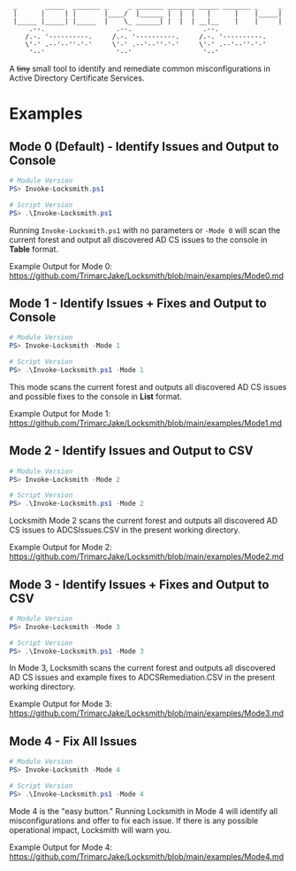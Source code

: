 ```
 _       _____  _______ _     _ _______ _______ _____ _______ _     _
 |      |     | |       |____/  |______ |  |  |   |      |    |_____|
 |_____ |_____| |_____  |    \_ ______| |  |  | __|__    |    |     |
     .--.                  .--.                  .--.            
    /.-. '----------.     /.-. '----------.     /.-. '----------.
    \'-' .--'--''-'-'     \'-' .--'--''-'-'     \'-' .--'--''-'-'
     '--'                  '--'                  '--'  
```

A ~~tiny~~ small tool to identify and remediate common misconfigurations in Active Directory Certificate Services.

# Examples

## Mode 0 (Default) - Identify Issues and Output to Console
``` powershell
# Module Version
PS> Invoke-Locksmith.ps1

# Script Version
PS> .\Invoke-Locksmith.ps1
```
Running `Invoke-Locksmith.ps1` with no parameters or `-Mode 0` will scan the current forest and output all discovered AD CS issues to the console in **Table** format.

Example Output for Mode 0: https://github.com/TrimarcJake/Locksmith/blob/main/examples/Mode0.md

## Mode 1 - Identify Issues + Fixes and Output to Console
``` powershell
# Module Version
PS> Invoke-Locksmith -Mode 1

# Script Version
PS> .\Invoke-Locksmith.ps1 -Mode 1
```
This mode scans the current forest and outputs all discovered AD CS issues and possible fixes to the console in **List** format.

Example Output for Mode 1: https://github.com/TrimarcJake/Locksmith/blob/main/examples/Mode1.md

## Mode 2 - Identify Issues and Output to CSV
``` powershell
# Module Version
PS> Invoke-Locksmith -Mode 2

# Script Version
PS> .\Invoke-Locksmith.ps1 -Mode 2
```
Locksmith Mode 2 scans the current forest and outputs all discovered AD CS issues to ADCSIssues.CSV in the present working directory.

Example Output for Mode 2: https://github.com/TrimarcJake/Locksmith/blob/main/examples/Mode2.md

## Mode 3 - Identify Issues + Fixes and Output to CSV
``` powershell
# Module Version
PS> Invoke-Locksmith -Mode 3

# Script Version
PS> .\Invoke-Locksmith.ps1 -Mode 3
```
In Mode 3, Locksmith scans the current forest and outputs all discovered AD CS issues and example fixes to ADCSRemediation.CSV in the present working directory.

Example Output for Mode 3: https://github.com/TrimarcJake/Locksmith/blob/main/examples/Mode3.md

## Mode 4 - Fix All Issues
``` powershell
# Module Version
PS> Invoke-Locksmith -Mode 4

# Script Version
PS> .\Invoke-Locksmith.ps1 -Mode 4 
```
Mode 4 is the "easy button." Running Locksmith in Mode 4 will identify all misconfigurations and offer to fix each issue. If there is any possible operational impact, Locksmith will warn you.

Example Output for Mode 4: https://github.com/TrimarcJake/Locksmith/blob/main/examples/Mode4.md
